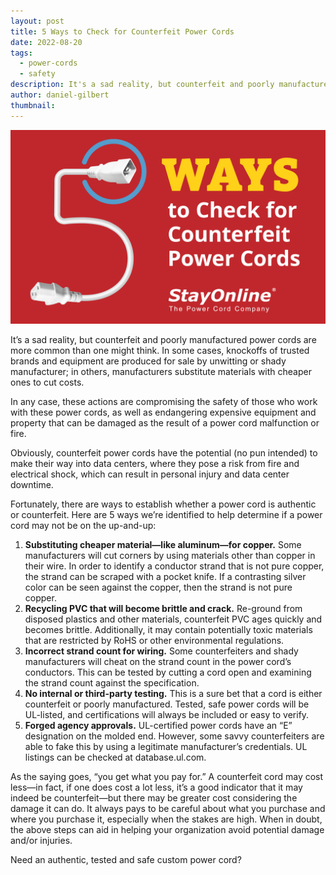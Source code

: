 ```yaml
---
layout: post
title: 5 Ways to Check for Counterfeit Power Cords
date: 2022-08-20
tags:
  - power-cords
  - safety
description: It's a sad reality, but counterfeit and poorly manufactured power cords are more common than one might think. In some cases, knockoffs of trusted brands and equipment are produced for sale by unwitting or shady manufacturer; in others, manufacturers substitute materials with cheaper ones to cut costs.
author: daniel-gilbert
thumbnail:
---
```

![5 Ways Graphic](/assets/images/posts/SOL_5_Ways_1.jpg "5 Ways to Check for Counterfeit Power Cords")

It’s a sad reality, but counterfeit and poorly manufactured power cords are more common than one might think. In some cases, knockoffs of trusted brands and equipment are produced for sale by unwitting or shady manufacturer; in others, manufacturers substitute materials with cheaper ones to cut costs.

In any case, these actions are compromising the safety of those who work with these power cords, as well as endangering expensive equipment and property that can be damaged as the result of a power cord malfunction or fire.

Obviously, counterfeit power cords have the potential (no pun intended) to make their way into data centers, where they pose a risk from fire and electrical shock, which can result in personal injury and data center downtime.

Fortunately, there are ways to establish whether a power cord is authentic or counterfeit. Here are 5 ways we’re identified to help determine if a power cord may not be on the up-and-up:

1. **Substituting cheaper material—like aluminum—for copper.** Some manufacturers will cut corners by using materials other than copper in their wire. In order to identify a conductor strand that is not pure copper, the strand can be scraped with a pocket knife. If a contrasting silver color can be seen against the copper, then the strand is not pure copper.
2. **Recycling PVC that will become brittle and crack.** Re-ground from disposed plastics and other materials, counterfeit PVC ages quickly and becomes brittle. Additionally, it may contain potentially toxic materials that are restricted by RoHS or other environmental regulations.
3. **Incorrect strand count for wiring.** Some counterfeiters and shady manufacturers will cheat on the strand count in the power cord’s conductors. This can be tested by cutting a cord open and examining the strand count against the specification.
4. **No internal or third-party testing.** This is a sure bet that a cord is either counterfeit or poorly manufactured. Tested, safe power cords will be UL-listed, and certifications will always be included or easy to verify.
5. **Forged agency approvals.** UL-certified power cords have an “E” designation on the molded end. However, some savvy counterfeiters are able to fake this by using a legitimate manufacturer’s credentials. UL listings can be checked at database.ul.com.

As the saying goes, “you get what you pay for.” A counterfeit cord may cost less—in fact, if one does cost a lot less, it’s a good indicator that it may indeed be counterfeit—but there may be greater cost considering the damage it can do. It always pays to be careful about what you purchase and where you purchase it, especially when the stakes are high. When in doubt, the above steps can aid in helping your organization avoid potential damage and/or injuries.

Need an authentic, tested and safe custom power cord?